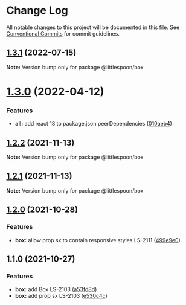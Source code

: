 # Change Log

All notable changes to this project will be documented in this file.
See [Conventional Commits](https://conventionalcommits.org) for commit guidelines.

## [1.3.1](https://github.com/little-spoon-dev/design-system/compare/@littlespoon/box@1.3.0...@littlespoon/box@1.3.1) (2022-07-15)

**Note:** Version bump only for package @littlespoon/box

# [1.3.0](https://github.com/little-spoon-dev/design-system/compare/@littlespoon/box@1.2.2...@littlespoon/box@1.3.0) (2022-04-12)

### Features

- **all:** add react 18 to package.json peerDependencies ([010aeb4](https://github.com/little-spoon-dev/design-system/commit/010aeb4320c92dd1747093904b0d82c7743eb8e8))

## [1.2.2](https://github.com/little-spoon-dev/design-system/compare/@littlespoon/box@1.2.1...@littlespoon/box@1.2.2) (2021-11-13)

**Note:** Version bump only for package @littlespoon/box

## [1.2.1](https://github.com/little-spoon-dev/design-system/compare/@littlespoon/box@1.2.0...@littlespoon/box@1.2.1) (2021-11-13)

**Note:** Version bump only for package @littlespoon/box

## [1.2.0](https://github.com/little-spoon-dev/design-system/compare/@littlespoon/box@1.1.0...@littlespoon/box@1.2.0) (2021-10-28)

### Features

- **box:** allow prop sx to contain responsive styles LS-2111 ([499e9e0](https://github.com/little-spoon-dev/design-system/commit/499e9e0c7658816f90bae5a71a94847c6b86550d))

## 1.1.0 (2021-10-27)

### Features

- **box:** add Box LS-2103 ([a53fd8d](https://github.com/little-spoon-dev/design-system/commit/a53fd8d6ca5f4505e2f452f79bf0957c56a7025e))
- **box:** add prop sx LS-2103 ([e530c4c](https://github.com/little-spoon-dev/design-system/commit/e530c4c167cee53b4076ea4d31897b2290d57b75))
